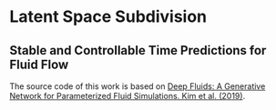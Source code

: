 # Latent Space Subdivision
## Stable and Controllable Time Predictions for Fluid Flow

The source code of this work is based on [Deep Fluids: A Generative Network for Parameterized Fluid Simulations. Kim et al. (2019)](https://github.com/byungsook/deep-fluids).
